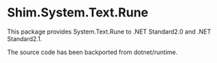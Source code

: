 # Shim.System.Text.Rune 

This package provides System.Text.Rune to .NET Standard2.0 and .NET Standard2.1.

The source code has been backported from dotnet/runtime.
